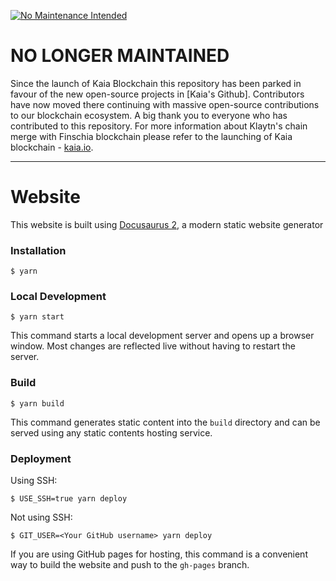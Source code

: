 [![No Maintenance Intended](http://unmaintained.tech/badge.svg)](http://unmaintained.tech/)

# NO LONGER MAINTAINED

Since the launch of Kaia Blockchain this repository has been parked in favour of the new open-source projects in [Kaia's Github]. Contributors have now moved there continuing with massive open-source contributions to our blockchain ecosystem. A big thank you to everyone who has contributed to this repository. For more information about Klaytn's chain merge with Finschia blockchain please refer to the launching of Kaia blockchain - [kaia.io](http://kaia.io/).

---

# Website

This website is built using [Docusaurus 2](https://docusaurus.io/), a modern static website generator

### Installation

```
$ yarn
```

### Local Development

```
$ yarn start
```

This command starts a local development server and opens up a browser window. Most changes are reflected live without having to restart the server.

### Build

```
$ yarn build
```

This command generates static content into the `build` directory and can be served using any static contents hosting service.

### Deployment

Using SSH:

```
$ USE_SSH=true yarn deploy
```

Not using SSH:

```
$ GIT_USER=<Your GitHub username> yarn deploy
```

If you are using GitHub pages for hosting, this command is a convenient way to build the website and push to the `gh-pages` branch.
